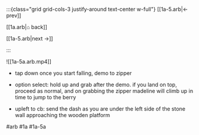 :::{class="grid grid-cols-3 justify-around text-center w-full"}
[[1a-5.arb|← prev]]

[[1a.arb|⌂ back]]

[[1a-5.arb|next →]]

:::

![[1a-5a.arb.mp4]]

* tap down once you start falling, demo to zipper

* option select: hold up and grab after the demo. if you land on top, proceed as normal, and on grabbing the zipper madeline will climb up in time to jump to the berry

* upleft to cb: send the dash as you are under the left side of the stone wall approaching the wooden platform

#arb #1a #1a-5a


